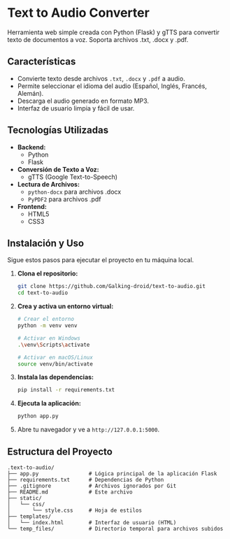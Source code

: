 # Text to Audio Converter

Herramienta web simple creada con Python (Flask) y gTTS para convertir texto de documentos a voz. Soporta archivos .txt, .docx y .pdf.

## Características

*   Convierte texto desde archivos `.txt`, `.docx` y `.pdf` a audio.
*   Permite seleccionar el idioma del audio (Español, Inglés, Francés, Alemán).
*   Descarga el audio generado en formato MP3.
*   Interfaz de usuario limpia y fácil de usar.

## Tecnologías Utilizadas

*   **Backend:**
    *   Python
    *   Flask
*   **Conversión de Texto a Voz:**
    *   gTTS (Google Text-to-Speech)
*   **Lectura de Archivos:**
    *   `python-docx` para archivos .docx
    *   `PyPDF2` para archivos .pdf
*   **Frontend:**
    *   HTML5
    *   CSS3

## Instalación y Uso

Sigue estos pasos para ejecutar el proyecto en tu máquina local.

1.  **Clona el repositorio:**
    ```bash
    git clone https://github.com/Galking-droid/text-to-audio.git
    cd text-to-audio
    ```

2.  **Crea y activa un entorno virtual:**
    ```bash
    # Crear el entorno
    python -m venv venv

    # Activar en Windows
    .\venv\Scripts\activate

    # Activar en macOS/Linux
    source venv/bin/activate
    ```

3.  **Instala las dependencias:**
    ```bash
    pip install -r requirements.txt
    ```

4.  **Ejecuta la aplicación:**
    ```bash
    python app.py
    ```

5.  Abre tu navegador y ve a `http://127.0.0.1:5000`.

## Estructura del Proyecto

```
.text-to-audio/
├── app.py                # Lógica principal de la aplicación Flask
├── requirements.txt      # Dependencias de Python
├── .gitignore            # Archivos ignorados por Git
├── README.md             # Este archivo
├── static/
│   └── css/
│       └── style.css     # Hoja de estilos
├── templates/
│   └── index.html        # Interfaz de usuario (HTML)
└── temp_files/           # Directorio temporal para archivos subidos
```